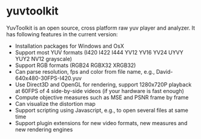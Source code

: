 # yuvtoolkit

YuvToolkit is an open source, cross platform raw yuv player and analyzer. It has following features in the current version:
* Installation packages for Windows and OsX
* Support most YUV formats (I420 I422 I444 YV12 YV16 YV24 UYVY YUY2 NV12 grayscale)
* Support RGB formats (RGB24 RGBX32 XRGB32)
* Can parse resolution, fps and color from file name, e.g., David-640x480-30FPS-I420.yuv
* Use Direct3D and OpenGL for rendering, support 1280x720P playback at 60FPS of 4 side-by-side videos (if your hardware is fast enough)
* Compute objective measures such as MSE and PSNR frame by frame
* Can visualize the distortion map
* Support scripting using Javascript, e.g., to open several files at same time
* Support plugin extensions for new video formats, new measures and new rendering engines
